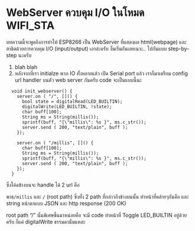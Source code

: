# WebServer ควบคุม I/O ในโหมด WIFI_STA

บทความนี้จะพูดถึงการทำให้ ESP8266 เป็น WebServer ที่แสดงผล html(webpage) และสาธิตด้วยการควบคุม I/O (input/output) 
เอาล่ะครับ งั้นเริ่มกันเลยเนาะ.. ไปกันแบบ step-by-step นะครับ

1. blah blah
2. หลังจากที่เรา initialze พวก IO ทั้งหลายแล้ว เปิด Serial port แล้ว เราก็มาเตรียม config  url handler บนตัว web server กันครับ code จะเป็นแบบนี้นะ
```
  void init_webserver() {
    server.on ( "/", []() {
      bool state = digitalRead(LED_BUILTIN);
      digitalWrite(LED_BUILTIN, !state);
      char buff[100];
      String ms = String(millis());
      sprintf(buff, "{\"millis\": %s }", ms.c_str());
      server.send ( 200, "text/plain", buff );
    });

    server.on ( "/millis", []() {
      char buff[100];
      String ms = String(millis());
      sprintf(buff, "{\"millis\": %s }", ms.c_str());
      server.send ( 200, "text/plain", buff );
    });
  }
```
ซึ่งโค้ดข้างบนจะ handle ได้ 2 url คือ


พาธ`/millis` และ `/` (root path)
ซึ่งทั้ง 2 path ที่กล่าวถึงข้างบนนั้น ทำหน้าที่คล้ายๆกันคือ และ string หน้าตาแบบ JSON และ http response (200 OK)

root path “/” นั้นพิเศษขึ้นมาหน่อยคือ จะมี code ทำหน้าที่ Toggle LED_BUILTIN อยู่ด้วยครับ ก็แค่ digitalWrite ธรรมดานั่นแหละ


